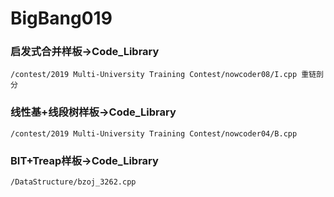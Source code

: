 # BigBang019

### 启发式合并样板->Code_Library
    /contest/2019 Multi-University Training Contest/nowcoder08/I.cpp 重链剖分

### 线性基+线段树样板->Code_Library
    /contest/2019 Multi-University Training Contest/nowcoder04/B.cpp
    
### BIT+Treap样板->Code_Library
    /DataStructure/bzoj_3262.cpp
